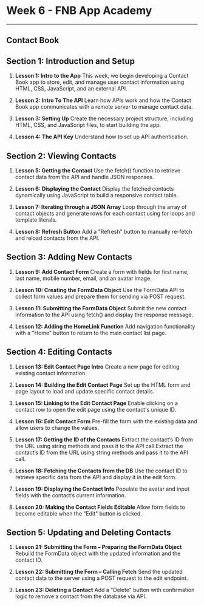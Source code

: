 # Week 6 - FNB App Academy
--------------------------

## Contact Book

## Section 1: Introduction and Setup

1. **Lesson 1: Intro to the App**
    This week, we begin developing a Contact Book app to store, edit, and manage user contact information using HTML, CSS, JavaScript, and an external API.

2. **Lesson 2: Intro To The API**
    Learn how APIs work and how the Contact Book app communicates with a remote server to manage contact data.

3. **Lesson 3: Setting Up**
    Create the necessary project structure, including HTML, CSS, and JavaScript files, to start building the app.

4. **Lesson 4: The API Key**
    Understand how to set up API authentication.

## Section 2: Viewing Contacts

1. **Lesson 5: Getting the Contact**
    Use the fetch() function to retrieve contact data from the API and handle JSON responses.

2. **Lesson 6: Displaying the Contact**
    Display the fetched contacts dynamically using JavaScript to build a responsive contact table.

3. **Lesson 7: Iterating through a JSON Array**
    Loop through the array of contact objects and generate rows for each contact using for loops and template literals.

4. **Lesson 8: Refresh Button**
    Add a "Refresh" button to manually re-fetch and reload contacts from the API.

## Section 3: Adding New Contacts

1. **Lesson 9: Add Contact Form**
    Create a form with fields for first name, last name, mobile number, email, and an avatar image.

2. **Lesson 10: Creating the FormData Object**
    Use the FormData API to collect form values and prepare them for sending via POST request.

3. **Lesson 11: Submitting the FormData Object**
    Submit the new contact information to the API using fetch() and display the response message.

4. **Lesson 12: Adding the HomeLink Function**
    Add navigation functionality with a "Home" button to return to the main contact list page.

## Section 4: Editing Contacts

1. **Lesson 13: Edit Contact Page Intro**
    Create a new page for editing existing contact information.

2. **Lesson 14: Building the Edit Contact Page**
    Set up the HTML form and page layout to load and update specific contact details.

3. **Lesson 15: Linking to the Edit Contact Page**
    Enable clicking on a contact row to open the edit page using the contact's unique ID.

4. **Lesson 16: Edit Contact Form**
    Pre-fill the form with the existing data and allow users to change the values.

5. **Lesson 17: Getting the ID of the Contacts**
    Extract the contact’s ID from the URL using string methods and pass it to the API call.Extract the contact’s ID from the URL using string methods and pass it to the API call.

6. **Lesson 18: Fetching the Contacts from the DB**
    Use the contact ID to retrieve specific data from the API and display it in the edit form.

7. **Lesson 19: Displaying the Contact Info**
    Populate the avatar and input fields with the contact’s current information.

8. **Lesson 20: Making the Contact Fields Editable**
    Allow form fields to become editable when the "Edit" button is clicked.

## Section 5: Updating and Deleting Contacts

1. **Lesson 21: Submitting the Form – Preparing the FormData Object**
    Rebuild the FormData object with the updated information and the contact ID.

2. **Lesson 22: Submitting the Form – Calling Fetch**
    Send the updated contact data to the server using a POST request to the edit endpoint.

3. **Lesson 23: Deleting a Contact**
    Add a "Delete" button with confirmation logic to remove a contact from the database via API.